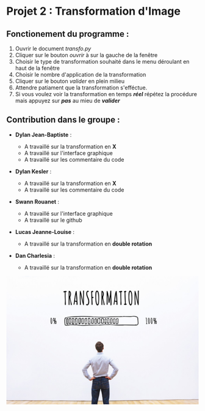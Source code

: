 # Projet 2 : Transformation d'Image 

## Fonctionement du programme : 

1. Ouvrir le document *transfo.py*
2. Cliquer sur le bouton *ouvrir* à sur la gauche de la fenêtre
3. Choisir le type de transformation souhaité dans le menu déroulant en haut de la fenêtre
4. Choisir le nombre d'application de la transformation
5. Cliquer sur le bouton *valider* en plein milieu
6. Attendre patiament que la transformation s'efféctue.
7. Si vous voulez voir la transformation en temps ***réel*** répétez la procédure mais appuyez sur ***pas*** au mieu de ***valider***


## Contribution dans le groupe :

- **Dylan Jean-Baptiste** : 
  - A travaillé sur la transformation en **X**
  - A travaillé sur l'interface graphique
  - A travaillé sur  les commentaire du code

- **Dylan Kesler** :
  - A travaillé sur la transformation en **X**
  - A travaillé sur les commentaire du code

- **Swann Rouanet** :
  - A travaillé sur l'interface graphique
  - A travaillé sur le github
  
 - **Lucas Jeanne-Louise** :
   - A travaillé sur la transformation en **double rotation**

- **Dan Charlesia** :
  - A travaillé sur la transformation en **double rotation**

![image projet](image.jpg)
